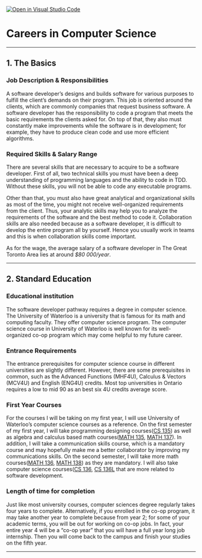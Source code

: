 [![Open in Visual Studio Code](https://classroom.github.com/assets/open-in-vscode-c66648af7eb3fe8bc4f294546bfd86ef473780cde1dea487d3c4ff354943c9ae.svg)](https://classroom.github.com/online_ide?assignment_repo_id=8806576&assignment_repo_type=AssignmentRepo)
# Careers in Computer Science
---
## 1. The Basics

### Job Description & Responsibilities

A software developer’s designs and builds software for various purposes to fulfill the client’s demands on their program. 
This job is oriented around the clients, which are commonly companies that request business software. A software developer has the responsibility to code a program that meets the basic requirements the clients asked for. On top of that, they also must constantly make improvements while the software is in development; for example, they have to produce clean code and use more efficient algorithms. 

### Required Skills & Salary Range

There are several skills that are necessary to acquire to be a software developer. First of all, two technical skills you must have been a deep understanding of programming languages and the ability to code in TDD. Without these skills, you will not be able to code any executable programs. 

Other than that, you must also have great analytical and organizational skills as most of the time, you might not receive well-organized requirements from the client. Thus, your analytic skills may help you to analyze the requirements of the software and the best method to code it. Collaboration skills are also needed because as a software developer, it is difficult to develop the entire program all by yourself. Hence you usually work in teams and this is when collaboration skills come important.

As for the wage, the average salary of a software developer in The Great Toronto Area lies at around *$80 000/year*.

---

## 2. Standard Education

### Educational institution
The software developer pathway requires a degree in computer science.
The University of Waterloo is a university that is famous for its math and computing faculty. They offer computer science program. The computer science course in University of Waterloo is well known for its well-organized co-op program which may come helpful to my future career.

### Entrance Requirements
The entrance prerequisites for computer science course in different universities are slightly different. However, there are some prerequisites in common, such as the Advanced Functions (MHF4U), Calculus & Vectors (MCV4U) and English (ENG4U) credits. Most top universities in Ontario requires a low to mid 90 as an best six 4U credits average score. 

### First Year Courses
For the courses I will be taking on my first year, I will use University of Waterloo’s computer science courses as a reference. On the first semester of my first year, I will take programming designing courses([CS 135](http://ugradcalendar.uwaterloo.ca/courses/CS/135)) as well as algebra and calculus based math courses([MATH 135](http://ugradcalendar.uwaterloo.ca/courses/MATH/135), [MATH 137](http://ugradcalendar.uwaterloo.ca/courses/MATH/137)). In addition, I will take a communication skills course, which is a mandatory course and may hopefully make me a better collaborator by improving my communications skills. On the second semester, I will take more math courses([MATH 136](http://ugradcalendar.uwaterloo.ca/courses/MATH/136), [MATH 138](http://ugradcalendar.uwaterloo.ca/courses/MATH/138)) as they are mandatory. I will also take computer science courses([CS 136](http://ugradcalendar.uwaterloo.ca/courses/CS/136), [CS 136L](https://ucalendar.uwaterloo.ca/2223/COURSE/course-CS.html#CS136L) that are more related to software development. 

### Length of time for completion
Just like most university courses, computer sciences degree regularly takes four years to complete. Alternatively, if you enrolled in the co-op program, it may take another year to complete because from year 2; for some of your academic terms, you will be out for working on co-op jobs. In fact, your entire year 4 will be a “co-op year” that you will have a full year long job internship. Then you will come back to the campus and finish your studies on the fifth year.

---

